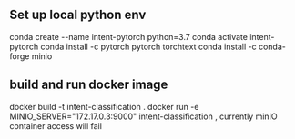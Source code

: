 ## Set up local python env
conda create --name intent-pytorch python=3.7
conda activate intent-pytorch
conda install -c pytorch pytorch torchtext
conda install -c conda-forge minio

## build and run docker image
docker build -t intent-classification .
docker run  -e MINIO_SERVER="172.17.0.3:9000" intent-classification
<TODO>, currently minIO container access will fail
